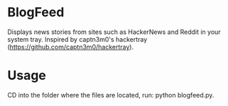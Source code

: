 BlogFeed
========

Displays news stories from sites such as HackerNews and Reddit in your system tray. Inspired by captn3m0's hackertray (https://github.com/captn3m0/hackertray).

Usage
========

CD into the folder where the files are located, run: python blogfeed.py.
